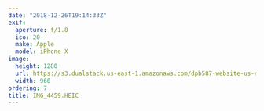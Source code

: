 ```yaml
---
date: "2018-12-26T19:14:33Z"
exif:
  aperture: f/1.8
  iso: 20
  make: Apple
  model: iPhone X
image:
  height: 1280
  url: https://s3.dualstack.us-east-1.amazonaws.com/dpb587-website-us-east-1/asset/gallery/2018-colorado-winter-trip/d1165108-5b1b-f070-be5b-3dab4b038912~1280.jpg
  width: 960
ordering: 7
title: IMG_4459.HEIC
---
```

